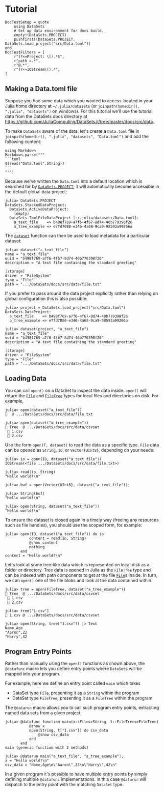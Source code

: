 # Tutorial

```@meta
DocTestSetup = quote
    using DataSets
    # Set up data environment for docs build.
    empty!(DataSets.PROJECT)
    pushfirst!(DataSets.PROJECT, DataSets.load_project("src/Data.toml"))
end
DocTestFilters = [
    r"(?<=Project: \[).*$",
    r"path =.*",
    r"@.*",
    r"(?<=IOStream\().*",
]
```

## Making a Data.toml file

Suppose you had some data which you wanted to access located in your Julia home
directory at `~/.julia/datasets` (or `joinpath(homedir(), ".julia",
"datasets")` on windows). For this tutorial we'll use the tutorial data from
the DataSets docs directory at <https://github.com/JuliaComputing/DataSets.jl/tree/master/docs/src/data>..

To make `DataSets` aware of the data, let's create a `Data.toml` file in
`joinpath(homedir(), ".julia", "datasets", "Data.toml")` and add the following
content:

````@eval
using Markdown
Markdown.parse("""
```toml
$(read("Data.toml",String))
```
""")
````

Because we've written the `Data.toml` into a default location which is searched
for by [`DataSets.PROJECT`](@ref), it will automatically become accessible in
the default global data project:

```
julia> DataSets.PROJECT
DataSets.StackedDataProject:
  DataSets.ActiveDataProject:
    (empty)
  DataSets.TomlFileDataProject [~/.julia/datasets/Data.toml]:
    a_text_file    => b498f769-a7f6-4f67-8d74-40b770398f26
    a_tree_example => e7fd7080-e346-4a68-9ca9-98593a99266a
```

The [`dataset`](@ref) function can then be used to load metadata for a
particular dataset:

```jldoctest
julia> dataset("a_text_file")
name = "a_text_file"
uuid = "b498f769-a7f6-4f67-8d74-40b770398f26"
description = "A text file containing the standard greeting"

[storage]
driver = "FileSystem"
type = "File"
path = ".../DataSets/docs/src/data/file.txt"
```

If you prefer to pass around the data project explicitly rather than relying on
global configuration this is also possible:

```jldoctest
julia> project = DataSets.load_project("src/Data.toml")
DataSets.DataProject:
  a_text_file    => b498f769-a7f6-4f67-8d74-40b770398f26
  a_tree_example => e7fd7080-e346-4a68-9ca9-98593a99266a

julia> dataset(project, "a_text_file")
name = "a_text_file"
uuid = "b498f769-a7f6-4f67-8d74-40b770398f26"
description = "A text file containing the standard greeting"

[storage]
driver = "FileSystem"
type = "File"
path = ".../DataSets/docs/src/data/file.txt"
```

## Loading Data

You can call `open()` on a DataSet to inspect the data inside.  `open()` will
return the [`File`](@ref) and [`FileTree`](@ref) types for local files and
directories on disk. For example,

```jldoctest
julia> open(dataset("a_text_file"))
📄  @ .../DataSets/docs/src/data/file.txt

julia> open(dataset("a_tree_example"))
📂 Tree  @ .../DataSets/docs/src/data/csvset
 📄 1.csv
 📄 2.csv
```

Use the form `open(T, dataset)` to read the data as a specific type. `File`
data can be opened as `String`, `IO`, or `Vector{UInt8}`, depending on your
needs:

```jldoctest
julia> io = open(IO, dataset("a_text_file"))
IOStream(<file .../DataSets/docs/src/data/file.txt>)

julia> read(io, String)
"Hello world!\n"

julia> buf = open(Vector{UInt8}, dataset("a_text_file"));

julia> String(buf)
"Hello world!\n"

julia> open(String, dataset("a_text_file"))
"Hello world!\n"
```

To ensure the dataset is closed again in a timely way (freeing any resources
such as file handles), you should use the scoped form, for example:

```jldoctest
julia> open(IO, dataset("a_text_file")) do io
           content = read(io, String)
           @show content
           nothing
       end
content = "Hello world!\n"
```

Let's look at some tree-like data which is represented on local disk as a
folder or directory. Tree data is opened in Julia as the [`FileTree`](@ref)
type and can be indexed with path components to get at the file [`File`](@ref)s
inside. In turn, we can `open()` one of the file blobs and look at the data
contained within.

```jldoctest
julia> tree = open(FileTree, dataset("a_tree_example"))
📂 Tree  @ .../DataSets/docs/src/data/csvset
 📄 1.csv
 📄 2.csv

julia> tree["1.csv"]
📄 1.csv @ .../DataSets/docs/src/data/csvset

julia> open(String, tree["1.csv"]) |> Text
Name,Age
"Aaron",23
"Harry",42
```

## Program Entry Points

Rather than manually using the `open()` functions as shown above, the
`@datafunc` macro lets you define entry points where `DataSet`s will be mapped
into your program.

For example, here we define an entry point called `main` which takes
* DataSet type `File`, presenting it as a `String` within the program
* DataSet type `FileTree`, presenting it as a `FileTree` within the program

The `@datarun` macro allows you to call such program entry points, extracting
named data sets from a given project.

```jldoctest
julia> @datafunc function main(x::File=>String, t::FileTree=>FileTree)
           @show x
           open(String, t["1.csv"]) do csv_data
               @show csv_data
           end
       end
main (generic function with 2 methods)

julia> @datarun main("a_text_file", "a_tree_example");
x = "Hello world!\n"
csv_data = "Name,Age\n\"Aaron\",23\n\"Harry\",42\n"
```

In a given program it's possible to have multiple entry points by simply
defining multiple `@datafunc` implementations. In this case `@datarun` will
dispatch to the entry point with the matching `DataSet` type.

